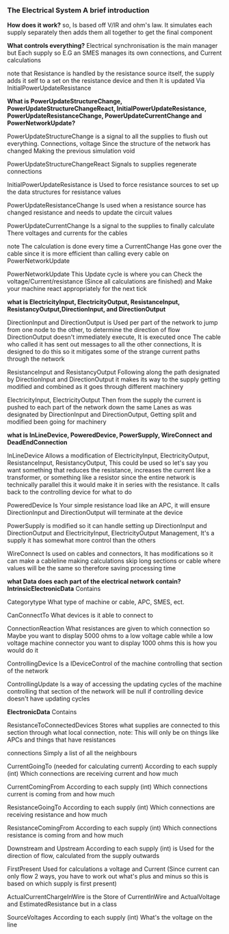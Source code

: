 ### The Electrical System A brief introduction
**How does it work?**
so, Is based off V/IR and ohm's law.
It simulates each supply separately then adds them all together to get the final component 

**What controls everything?**
Electrical synchronisation is the main manager but 
Each supply so E.G an SMES manages its own connections, and Current calculations

note that Resistance is handled by the resistance source itself, the supply adds it self to a set on the resistance device and then It is updated Via InitialPowerUpdateResistance

**What is PowerUpdateStructureChange, PowerUpdateStructureChangeReact, InitialPowerUpdateResistance, PowerUpdateResistanceChange, PowerUpdateCurrentChange and PowerNetworkUpdate?**

PowerUpdateStructureChange 
is a signal to all the supplies to flush out everything. Connections, voltage Since the structure of the network has changed Making the previous simulation void

PowerUpdateStructureChangeReact 
Signals to supplies regenerate connections

InitialPowerUpdateResistance 
is Used to force resistance sources to set up the data structures for resistance values

PowerUpdateResistanceChange
Is used when a resistance source has changed resistance and needs to update the circuit values
 
PowerUpdateCurrentChange 
Is a signal to the supplies to finally calculate There voltages and currents for the cables 

note The calculation is done every time a  CurrentChange Has gone over the cable since it is more efficient than calling every cable on PowerNetworkUpdate

PowerNetworkUpdate
This Update cycle is where you can Check the voltage/Current/resistance (Since all calculations are finished) and Make your machine react appropriately for the next tick 

**what is ElectricityInput,  ElectricityOutput, ResistanceInput, ResistancyOutput,DirectionInput, and DirectionOutput**

DirectionInput and DirectionOutput
is Used per part of the network to jump from one node to the other, to determine the direction of flow 
DirectionOutput doesn't immediately execute, It is executed once The cable who called it has sent out  messages to all the other connections, It is designed to do this so it  mitigates some of the strange current paths through the network

ResistanceInput and ResistancyOutput
Following along the path designated by DirectionInput and DirectionOutput it makes its way to the supply getting modified and combined as it goes through different machinery

ElectricityInput, ElectricityOutput
Then from the supply the current is pushed to each part of the network down the same Lanes as was designated by DirectionInput and DirectionOutput, Getting split and modified been going for machinery


**what is InLineDevice, PoweredDevice, PowerSupply, WireConnect and DeadEndConnection**

InLineDevice  Allows a modification of ElectricityInput,  ElectricityOutput, ResistanceInput, ResistancyOutput, This could be used so let's say you want something that reduces the resistance, increases the current like a transformer,  or something like a resistor since the entire network is technically parallel this it would make it in series with the resistance.
It calls back to the controlling device for what to do

PoweredDevice
Is Your simple resistance load like an APC, it will ensure DirectionInput and DirectionOutput will terminate at the device 

PowerSupply 
is modified so it can handle setting up  DirectionInput and DirectionOutput and  ElectricityInput, ElectricityOutput Management, It's a supply it has somewhat more control than the others

WireConnect 
Is used on cables and connectors, It has modifications so it can make a cableline making calculations skip long sections or cable where values will be the same so therefore saving processing time

**what Data does each part of the electrical network contain?**
**IntrinsicElectronicData**
Contains 

Categorytype 
What type of machine or cable, APC, SMES, ect.

CanConnectTo 
What devices is it able to connect to

ConnectionReaction 
What resistances are given to which connection so Maybe you want to display 5000 ohms to a low voltage cable while a low voltage machine connector you want to display 1000 ohms this is how you would do it

ControllingDevice
Is a IDeviceControl of the machine controlling that section of the network

ControllingUpdate
Is a way of accessing the updating cycles of the machine controlling that section of the network will be null if controlling device doesn't have updating cycles


**ElectronicData**
Contains 

ResistanceToConnectedDevices
Stores what supplies are connected to this section through what local connection, 
note: This will only be on things like APCs and things that have resistances

connections
Simply a list of all the neighbours

CurrentGoingTo (needed for calculating current)
According to each supply (int)
Which connections are receiving current and how much

CurrentComingFrom
According to each supply (int)
Which connections current is coming from and how much

ResistanceGoingTo
According to each supply (int)
Which connections are receiving resistance and how much

ResistanceComingFrom
According to each supply (int)
Which connections resistance is coming from and how much

Downstream and Upstream
According to each supply (int)
is Used for the direction of flow, calculated from the supply outwards 

FirstPresent
Used for calculations a voltage and Current 
(Since current can only flow 2 ways, you have to work out what's plus and minus so this is based on which supply is first present)

ActualCurrentChargeInWire
is the Store of CurrentInWire and ActualVoltage and EstimatedResistance but in a class

SourceVoltages
According to each supply (int)
What's the voltage on the line